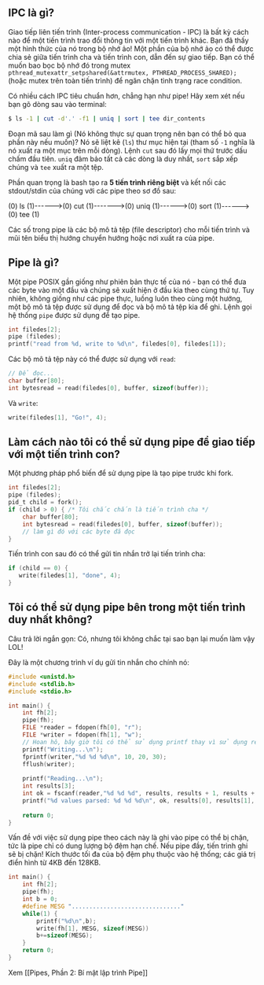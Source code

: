 ## IPC là gì?

Giao tiếp liên tiến trình (Inter-process communication - IPC) là bất kỳ cách nào để một tiến trình trao đổi thông tin với một tiến trình khác. Bạn đã thấy một hình thức của nó trong bộ nhớ ảo! Một phần của bộ nhớ ảo có thể được chia sẻ giữa tiến trình cha và tiến trình con, dẫn đến sự giao tiếp. Bạn có thể muốn bao bọc bộ nhớ đó trong mutex `pthread_mutexattr_setpshared(&attrmutex, PTHREAD_PROCESS_SHARED);` (hoặc mutex trên toàn tiến trình) để ngăn chặn tình trạng race condition.

Có nhiều cách IPC tiêu chuẩn hơn, chẳng hạn như pipe! Hãy xem xét nếu bạn gõ dòng sau vào terminal:

```bash
$ ls -1 | cut -d'.' -f1 | uniq | sort | tee dir_contents
```

Đoạn mã sau làm gì (Nó không thực sự quan trọng nên bạn có thể bỏ qua phần này nếu muốn)? Nó sẽ liệt kê (`ls`) thư mục hiện tại (tham số `-1` nghĩa là nó xuất ra một mục trên mỗi dòng). Lệnh `cut` sau đó lấy mọi thứ trước dấu chấm đầu tiên. `uniq` đảm bảo tất cả các dòng là duy nhất, `sort` sắp xếp chúng và `tee` xuất ra một tệp.

Phần quan trọng là bash tạo ra **5 tiến trình riêng biệt** và kết nối các stdout/stdin của chúng với các pipe theo sơ đồ sau:

(0) ls (1)------>(0) cut (1)------->(0) uniq (1)------>(0) sort (1)------>(0) tee (1)

Các số trong pipe là các bộ mô tả tệp (file descriptor) cho mỗi tiến trình và mũi tên biểu thị hướng chuyển hướng hoặc nơi xuất ra của pipe.

## Pipe là gì?

Một pipe POSIX gần giống như phiên bản thực tế của nó - bạn có thể đưa các byte vào một đầu và chúng sẽ xuất hiện ở đầu kia theo cùng thứ tự. Tuy nhiên, không giống như các pipe thực, luồng luôn theo cùng một hướng, một bộ mô tả tệp được sử dụng để đọc và bộ mô tả tệp kia để ghi. Lệnh gọi hệ thống `pipe` được sử dụng để tạo pipe.

```C
int filedes[2];
pipe (filedes);
printf("read from %d, write to %d\n", filedes[0], filedes[1]);
```

Các bộ mô tả tệp này có thể được sử dụng với `read`:

```C
// Để đọc...
char buffer[80];
int bytesread = read(filedes[0], buffer, sizeof(buffer));
```

Và `write`:

```C
write(filedes[1], "Go!", 4);
```

## Làm cách nào tôi có thể sử dụng pipe để giao tiếp với một tiến trình con?

Một phương pháp phổ biến để sử dụng pipe là tạo pipe trước khi fork.

```C
int filedes[2];
pipe (filedes);
pid_t child = fork();
if (child > 0) { /* Tôi chắc chắn là tiến trình cha */
    char buffer[80];
    int bytesread = read(filedes[0], buffer, sizeof(buffer));
    // làm gì đó với các byte đã đọc    
}
```

Tiến trình con sau đó có thể gửi tin nhắn trở lại tiến trình cha:

```C
if (child == 0) {
   write(filedes[1], "done", 4);
}
```

## Tôi có thể sử dụng pipe bên trong một tiến trình duy nhất không?

Câu trả lời ngắn gọn: Có, nhưng tôi không chắc tại sao bạn lại muốn làm vậy LOL!

Đây là một chương trình ví dụ gửi tin nhắn cho chính nó:

```C
#include <unistd.h>
#include <stdlib.h>
#include <stdio.h>

int main() {
    int fh[2];
    pipe(fh);
    FILE *reader = fdopen(fh[0], "r");
    FILE *writer = fdopen(fh[1], "w");
    // Hoan hô, bây giờ tôi có thể sử dụng printf thay vì sử dụng read() write() cấp thấp
    printf("Writing...\n");
    fprintf(writer,"%d %d %d\n", 10, 20, 30);
    fflush(writer);
    
    printf("Reading...\n");
    int results[3];
    int ok = fscanf(reader,"%d %d %d", results, results + 1, results + 2);
    printf("%d values parsed: %d %d %d\n", ok, results[0], results[1], results[2]);
    
    return 0;
}
```

Vấn đề với việc sử dụng pipe theo cách này là ghi vào pipe có thể bị chặn, tức là pipe chỉ có dung lượng bộ đệm hạn chế. Nếu pipe đầy, tiến trình ghi sẽ bị chặn! Kích thước tối đa của bộ đệm phụ thuộc vào hệ thống; các giá trị điển hình từ 4KB đến 128KB.

```C
int main() {
    int fh[2];
    pipe(fh);
    int b = 0;
    #define MESG "..............................."
    while(1) {
        printf("%d\n",b);
        write(fh[1], MESG, sizeof(MESG))
        b+=sizeof(MESG);
    }
    return 0;
}
```

Xem [[Pipes, Phần 2: Bí mật lập trình Pipe]]



